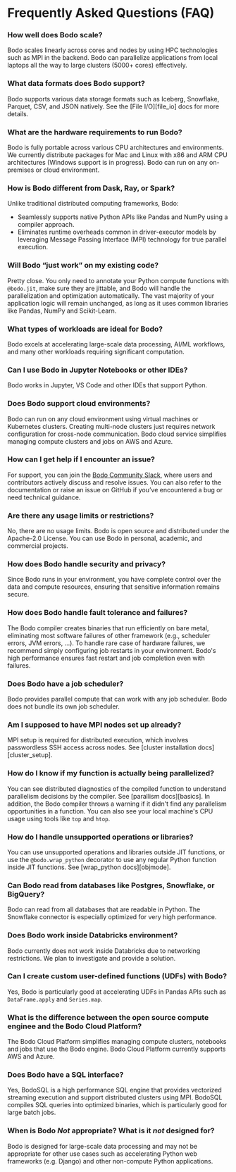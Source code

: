 # Frequently Asked Questions (FAQ)


### How well does Bodo scale?

Bodo scales linearly across cores and nodes by using HPC technologies such as MPI in the backend.
Bodo can parallelize applications from local laptops all the way to large clusters (5000+ cores) effectively.

### What data formats does Bodo support?

Bodo supports various data storage formats such as Iceberg, Snowflake, Parquet, CSV, and JSON natively.
See the [File I/O][file_io] docs for more details.


### What are the hardware requirements to run Bodo?

Bodo is fully portable across various CPU architectures and environments.
We currently distribute packages for Mac and Linux with x86 and ARM CPU architectures (Windows support is in progress).
Bodo can run on any on-premises or cloud environment.


### How is Bodo different from Dask, Ray, or Spark?

Unlike traditional distributed computing frameworks, Bodo:

- Seamlessly supports native Python APIs like Pandas and NumPy using a compiler approach.
- Eliminates runtime overheads common in driver-executor models by leveraging Message Passing Interface (MPI) technology for true parallel execution.


### Will Bodo “just work” on my existing code?

Pretty close. You only need to annotate your Python compute functions with `@bodo.jit`, make sure they are jittable,
and Bodo will handle the parallelization and optimization automatically.
The vast majority of your application logic will remain unchanged, as long as it uses common libraries like Pandas, NumPy and Scikit-Learn.


### What types of workloads are ideal for Bodo?

Bodo excels at accelerating large-scale data processing, AI/ML workflows, and many other workloads requiring significant computation.


### Can I use Bodo in Jupyter Notebooks or other IDEs?

Bodo works in Jupyter, VS Code and other IDEs that support Python.


### Does Bodo support cloud environments?

Bodo can run on any cloud environment using virtual machines or Kubernetes clusters.
Creating multi-node clusters just requires network configuration for cross-node communication.
Bodo cloud service simplifies managing compute clusters and jobs on AWS and Azure.


### How can I get help if I encounter an issue?

For support, you can join the [Bodo Community Slack](https://bodocommunity.slack.com/join/shared_invite/zt-qwdc8fad-6rZ8a1RmkkJ6eOX1X__knA#/shared-invite/email),
where users and contributors actively discuss and resolve issues.
You can also refer to the documentation or raise an issue on GitHub if you’ve encountered a bug or need technical guidance.

### Are there any usage limits or restrictions?

No, there are no usage limits. Bodo is open source and distributed under the Apache-2.0 License. You can use Bodo in personal, academic, and commercial projects.

### How does Bodo handle security and privacy?

Since Bodo runs in your environment, you have complete control over the data and compute resources, ensuring that sensitive information remains secure.

### How does Bodo handle fault tolerance and failures? 

The Bodo compiler creates binaries that run efficiently on bare metal, eliminating most software failures
of other framework (e.g., scheduler errors, JVM errors, ...).
To handle rare case of hardware failures, we recommend simply configuring job restarts
in your environment.
Bodo's high performance ensures fast restart and job completion even with failures.

### Does Bodo have a job scheduler?

Bodo provides parallel compute that can work with any job scheduler.
Bodo does not bundle its own job scheduler.

### Am I supposed to have MPI nodes set up already?

MPI setup is required for distributed execution, which involves passwordless SSH access across nodes. See [cluster installation docs][cluster_setup].

### How do I know if my function is actually being parallelized?

You can see distributed diagnostics of the compiled function to understand parallelism decisions by the compiler. See [parallism docs][basics].
In addition, the Bodo compiler throws a warning if it didn't find any parallelism opportunities in a function.
You can also see your local machine's CPU usage using tools like `top` and `htop`.


### How do I handle unsupported operations or libraries?

You can use unsupported operations and libraries outside JIT functions, or use
the `@bodo.wrap_python` decorator to use any regular Python function inside JIT functions.
See [wrap_python docs][objmode].


### Can Bodo read from databases like Postgres, Snowflake, or BigQuery?

Bodo can read from all databases that are readable in Python.
The Snowflake connector is especially optimized for very high performance.

### Does Bodo work inside Databricks environment?

Bodo currently does not work inside Databricks due to networking restrictions.
We plan to investigate and provide a solution.


### Can I create custom user-defined functions (UDFs) with Bodo?

Yes, Bodo is particularly good at accelerating UDFs in Pandas APIs such as `DataFrame.apply` and `Series.map`.

### What is the difference between the open source compute enginee and the Bodo Cloud Platform?

The Bodo Cloud Platform simplifies managing compute clusters, notebooks and jobs that use the Bodo engine.
Bodo Cloud Platform currently supports AWS and Azure.

### Does Bodo have a SQL interface?

Yes, BodoSQL is a high performance SQL engine that provides vectorized streaming execution and
support distributed clusters using MPI.
BodoSQL compiles SQL queries into optimized binaries, which is particularly
good for large batch jobs.


### When is Bodo *Not* appropriate? What is it *not* designed for?
Bodo is designed for large-scale data processing and may not be appropriate for other use cases
such as accelerating Python web frameworks (e.g. Django) and other non-compute Python applications.
